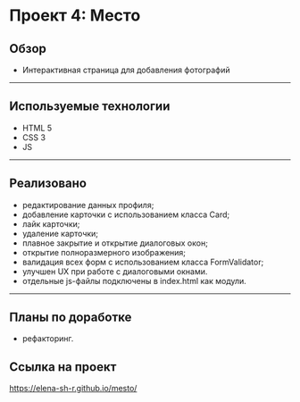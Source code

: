 # Проект 4: Место

## Обзор
* Интерактивная страница для добавления фотографий
------ 

## Используемые технологии
* HTML 5
* CSS 3
* JS
------ 

## Реализовано
* редактирование данных профиля;
* добавление карточки с использованием класса Card;
* лайк карточки;
* удаление карточки;
* плавное закрытие и открытие диалоговых окон;
* открытие полноразмерного изображения;
* валидация всех форм с использованием класса FormValidator;
* улучшен UX при работе с диалоговыми окнами.
* отдельные js-файлы подключены в index.html как модули.
------ 

## Планы по доработке
* рефакторинг.

## Ссылка на проект
https://elena-sh-r.github.io/mesto/